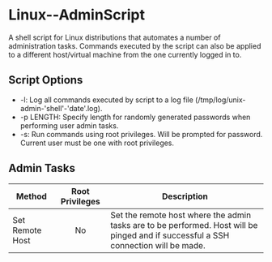 # Linux--AdminScript

A shell script for Linux distributions that automates a number of administration tasks. Commands executed by the script can also be applied to a different host/virtual machine from the one currently logged in to.

## Script Options

* -l: Log all commands executed by script to a log file (/tmp/log/unix-admin-'shell'-'date'.log).
* -p LENGTH: Specify length for randomly generated passwords when performing user admin tasks.
* -s: Run commands using root privileges. Will be prompted for password. Current user must be one with root privileges.

## Admin Tasks

|Method|Root Privileges|Description|
|------|:-------------:|-----------|
|Set Remote Host|No|Set the remote host where the admin tasks are to be performed. Host will be pinged and if successful a SSH connection will be made.|
